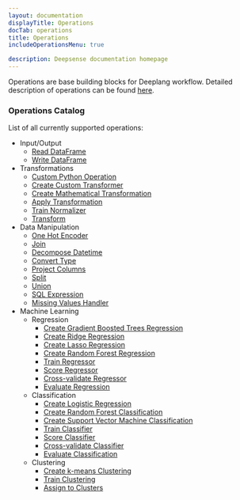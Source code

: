 ```yaml
---
layout: documentation
displayTitle: Operations
docTab: operations
title: Operations
includeOperationsMenu: true

description: Deepsense documentation homepage
---
```


Operations are base building blocks for Deeplang workflow.
Detailed description of operations can be found [here](deeplang.html#operations).

### Operations Catalog
List of all currently supported operations:

* Input/Output
  * [Read DataFrame](operations/read_dataframe.html)
  * [Write DataFrame](operations/write_dataframe.html)
* Transformations
  * [Custom Python Operation](operations/custom_python_operation.html)
  * [Create Custom Transformer](operations/create_custom_transformer.html)
  * [Create Mathematical Transformation](operations/create_mathematical_transformation.html)
  * [Apply Transformation](operations/apply_transformation.html)
  * [Train Normalizer](operations/train_normalizer.html)
  * [Transform](operations/transform.html)
* Data Manipulation
  * [One Hot Encoder](operations/one_hot_encoder.html)
  * [Join](operations/join.html)
  * [Decompose Datetime](operations/decompose_datetime.html)
  * [Convert Type](operations/convert_type.html)
  * [Project Columns](operations/project_columns.html)
  * [Split](operations/split.html)
  * [Union](operations/union.html)
  * [SQL Expression](operations/sql_expression.html)
  * [Missing Values Handler](operations/missing_values_handler.html)
* Machine Learning
  * Regression
    * [Create Gradient Boosted Trees Regression](operations/create_gradient_boosted_trees_regression.html)
    * [Create Ridge Regression](operations/create_ridge_regression.html)
    * [Create Lasso Regression](operations/create_lasso_regression.html)
    * [Create Random Forest Regression](operations/create_random_forest_regression.html)
    * [Train Regressor](operations/train_regressor.html)
    * [Score Regressor](operations/score_regressor.html)
    * [Cross-validate Regressor](operations/cross_validate_regressor.html)
    * [Evaluate Regression](operations/evaluate_regression.html)
  * Classification
    * [Create Logistic Regression](operations/create_logistic_regression.html)
    * [Create Random Forest Classification](operations/create_random_forest_classification.html)
    * [Create Support Vector Machine Classification](operations/create_support_vector_machine_classification.md)
    * [Train Classifier](operations/train_classifier.html)
    * [Score Classifier](operations/score_classifier.html)
    * [Cross-validate Classifier](operations/cross_validate_classifier.html)
    * [Evaluate Classification](operations/evaluate_classification.html)
  * Clustering
    * [Create k-means Clustering](operations/create_k_means_clustering.html)
    * [Train Clustering](operations/train_clustering.html)
    * [Assign to Clusters](operations/assign_to_clusters.html)
